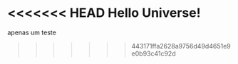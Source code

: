 <<<<<<< HEAD
Hello Universe!
=======
apenas um teste
>>>>>>> 443171ffa2628a9756d49d4651e9e0b93c41c92d
